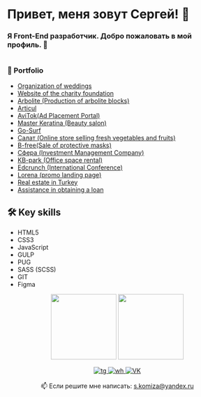 
# Привет, меня зовут Сергей! 👋

### Я Front-End разработчик. Добро пожаловать в мой профиль. 🤗

#

### 📜 Portfolio
*   <a href="https://sergeykomyza.github.io/Moments/build/">Organization of weddings</a>
*   <a href="https://sergeykomyza.github.io/Blagotvoritelniy-fond/build/">Website of the charity foundation</a>
*   <a href="https://sergeykomyza.github.io/arbolite/build/">Arbolite (Production of arbolite blocks)</a>
*   <a href="https://sergeykomyza.github.io/Articul/build/">Articul </a>
*   <a href="https://sergeykomyza.github.io/AviTok/build/">AviTok(Ad Placement Portal)</a>
*   <a href="https://sergeykomyza.github.io/Master-Keratina/">Master Keratina (Beauty salon)</a>
*   <a href="https://sergeykomyza.github.io/Go-Surf/build/index.html">Go-Surf</a>
*   <a href="https://sergeykomyza.github.io/Salat/build/index.html">Салат (Online store selling fresh vegetables and fruits)</a>
*   <a href="https://sergeykomyza.github.io/B-Free/">B-free(Sale of protective masks)</a>
*   <a href="https://sergeykomyza.github.io/Sphera/build/index.html">Сфера (Investment Management Company)</a>
*   <a href="https://sergeykomyza.github.io/KBPark/build/index.html">KB-park (Office space rental)</a>
*   <a href="https://edcrunch.online/">Edcrunch (International Conference)</a>
*   <a href="https://sergeykomyza.github.io/lorena-promo/build">Lorena (promo landing page)</a>
*   <a href="https://sergeykomyza.github.io/nedvijimost/build/home.html">Real estate in Turkey</a>
*   <a href="https://sergeykomyza.github.io/Master-Kredit/build/home.html">Assistance in obtaining a loan</a>

## 🛠 Key skills
*   HTML5
*   CSS3
*   JavaScript
*   GULP
*   PUG
*   SASS (SCSS)
*   GIT
*   Figma

<p align='center'>
   <a href="https://github-readme-stats.vercel.app/api?username=sergeykomyza&show_icons=true&count_private=true"><img
           height=150
           src="https://github-readme-stats.vercel.app/api?username=sergeykomyza&show_icons=true&count_private=true"/></a>
   <a href="https://github.com/romankh3/github-readme-stats"><img height=150
                                                                  src="https://github-readme-stats.vercel.app/api/top-langs/?username=sergeykomyza&layout=compact"/></a>
</p>

<p align='center'>
	<a href="http://t.me/sergeykomyza" target="_blank">
		<img src="https://img.shields.io/badge/Telegram-2CA5E0?style=for-the-badge&logo=telegram&logoColor=white" alt="tg">
	</a>
	<a href="https://wa.me/79882592565" target="_blank">
		<img src="https://img.shields.io/badge/WhatsApp-25D366?style=for-the-badge&logo=whatsapp&logoColor=white" alt="wh">
	</a>
	<a href="https://vk.com/id141299749" target="_blank">
		<img src="https://img.shields.io/badge/VK-2CA5E0?style=for-the-badge&logo=VK&logoColor=white" alt="VK" >
	</a>
	<br><br>
	📫 Если решите мне написать: <a href='mailto:s.komiza@yandex.ru'>s.komiza@yandex.ru</a>
</p>


















